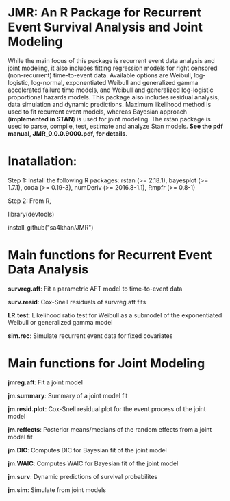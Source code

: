 # JMR: An R Package for Recurrent Event Survival Analysis and Joint Modeling

While the main focus of this package is recurrent event data analysis and joint modeling, it also includes fitting regression models for right censored (non-recurrent) time-to-event data. Available options are Weibull, log-logistic, log-normal, exponentiated Weibull and generalized gamma accelerated failure time models, and Weibull and generalized
log-logistic proportional hazards models. This package also includes residual analysis, data simulation and dynamic predictions. Maximum likelihood method is used to fit recurrent event models, whereas Bayesian approach (**implemented in STAN**) is used for joint modeling. The rstan package is used to parse, compile, test, estimate and analyze Stan models. **See the pdf manual, JMR_0.0.0.9000.pdf, for details**.

# Inatallation: 

Step 1: Install the following R packages: rstan (>= 2.18.1), bayesplot (>= 1.7.1), coda (>= 0.19-3), numDeriv (>= 2016.8-1.1), Rmpfr (>= 0.8-1)

Step 2: From R,

library(devtools)

install_github("sa4khan/JMR")

# Main functions for Recurrent Event Data Analysis

**survreg.aft**: Fit a parametric AFT model to time-to-event data

**surv.resid**: Cox-Snell residuals of survreg.aft fits

**LR.test**: Likelihood ratio test for Weibull as a submodel of the exponentiated Weibull or generalized gamma model

**sim.rec**: Simulate recurrent event data for fixed covariates

# Main functions for Joint Modeling

**jmreg.aft**: Fit a joint model

**jm.summary**: Summary of a joint model fit

**jm.resid.plot**: Cox-Snell residual plot for the event process of the joint model

**jm.reffects**: Posterior means/medians of the random effects from a joint model fit

**jm.DIC**: Computes DIC for Bayesian fit of the joint model

**jm.WAIC**: Computes WAIC for Bayesian fit of the joint model

**jm.surv**: Dynamic predictions of survival probabilites

**jm.sim**: Simulate from joint models
